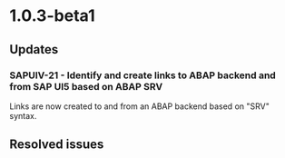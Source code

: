 # 1.0.3-beta1

## Updates

### SAPUIV-21 - Identify and create links to ABAP backend and from SAP UI5 based on ABAP SRV

Links are now created to and from an ABAP backend based on "SRV" syntax.
## Resolved issues

